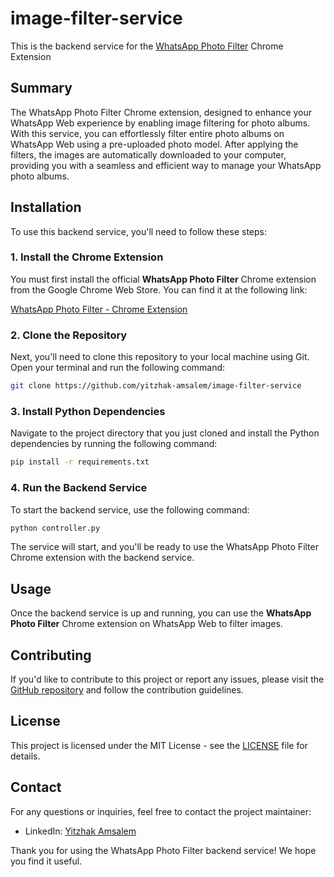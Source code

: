 # image-filter-service

This is the backend service for the [WhatsApp Photo Filter](https://chrome.google.com/webstore/detail/whatsapp-photo-filter/ecaoonokecgojfkklegeilbigfhpfibo) Chrome Extension


## Summary

The WhatsApp Photo Filter Chrome extension, designed to enhance your WhatsApp Web experience by enabling image filtering for photo albums.
With this service, you can effortlessly filter entire photo albums on WhatsApp Web using a pre-uploaded photo model.
After applying the filters, the images are automatically downloaded to your computer, providing you with a seamless and efficient way to manage your WhatsApp photo albums.


## Installation

To use this backend service, you'll need to follow these steps:


### 1. Install the Chrome Extension

You must first install the official **WhatsApp Photo Filter** Chrome extension from the Google Chrome Web Store. You can find it at the following link:

[WhatsApp Photo Filter - Chrome Extension](https://chrome.google.com/webstore/detail/whatsapp-photo-filter/ecaoonokecgojfkklegeilbigfhpfibo)


### 2. Clone the Repository

Next, you'll need to clone this repository to your local machine using Git. Open your terminal and run the following command:

```bash
git clone https://github.com/yitzhak-amsalem/image-filter-service
```


### 3. Install Python Dependencies

Navigate to the project directory that you just cloned and install the Python dependencies by running the following command:

```bash
pip install -r requirements.txt
```


### 4. Run the Backend Service

To start the backend service, use the following command:

```bash
python controller.py
```

The service will start, and you'll be ready to use the WhatsApp Photo Filter Chrome extension with the backend service.


## Usage

Once the backend service is up and running, you can use the **WhatsApp Photo Filter** Chrome extension on WhatsApp Web to filter images.


## Contributing

If you'd like to contribute to this project or report any issues, please visit the [GitHub repository](https://github.com/yitzhak-amsalem/image-filter-service) and follow the contribution guidelines.


## License

This project is licensed under the MIT License - see the [LICENSE](LICENSE) file for details.


## Contact

For any questions or inquiries, feel free to contact the project maintainer:

- LinkedIn: [Yitzhak Amsalem](https://www.linkedin.com/in/yitzhak-amsalem/)


Thank you for using the WhatsApp Photo Filter backend service! We hope you find it useful.
